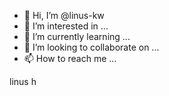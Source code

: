 - 👋 Hi, I’m @linus-kw
- 👀 I’m interested in ...
- 🌱 I’m currently learning ...
- 💞️ I’m looking to collaborate on ...
- 📫 How to reach me ...

<!---
linus-kw/linus-kw is a ✨ special ✨ repository because its `README.md` (this file) appears on your GitHub profile.
You can click the Preview link to take a look at your changes.
--->
linus
h
